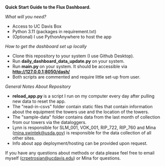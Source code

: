 <b> Quick Start Guide to the Flux Dashboard. </b>

<i> What will you need? </i>
- Access to UC Davis Box
- Python 3.11 (packages in requirement.txt)
- (Optional) I use PythonAnywhere to host the app

<i> How to get the dashboard set up locally </i>
- Clone this repository to your system (I use Github Desktop).
- Run <b> daily_dashboard_data_update.py </b> on your system.
- Run <b> main.py </b> on your system. It should be accessible via <b> http://127.0.0.1:8050/dash/ </b>
- Both scripts are commented and require little set-up from user.

<i> General Notes About Repository </i>
- <b> reload_app.py </b> is a script I run on my computer every day after pulling new data to reset the app.
- The "read-in-csvs" folder contain static files that contain information about the equipment the towers use and the location of the towers.
- The "sample-data" folder contains data from the last month of collection from our towers via the dataloggers.
- Lynn is responsible for SLM_001, VOK_001, RIP_722, RIP_760 and Mina (mina.swintek@usda.gov) is responsible for the data collection of all other sites.
- Info about app deployment/hosting can be provided upon request.

If you have any questions about methods or data please feel free to email myself (crpetrosian@ucdavis.edu) or Mina for questions.

